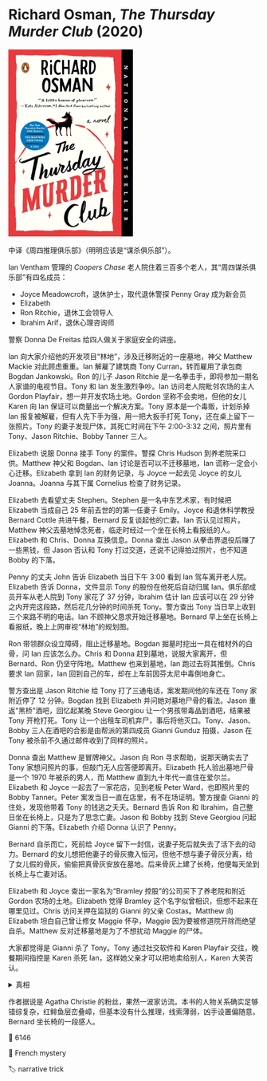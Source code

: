# Richard Osman, <i>The Thursday Murder Club</i> (2020)

<img src=images/2020_cover.jpg width=250/>

中译《周四推理俱乐部》（明明应该是“谋杀俱乐部”）。

Ian Ventham 管理的 <i>Coopers Chase</i> 老人院住着三百多个老人，其“周四谋杀俱乐部”有四名成员：
<ul>
<li>Joyce Meadowcroft，退休护士，取代退休警探 Penny Gray 成为新会员</li>
<li>Elizabeth</li>
<li>Ron Ritchie，退休工会领导人</li>
<li>Ibrahim Arif，退休心理咨询师</li>
</ul>
警察 Donna De Freitas 给四人做关于家庭安全的讲座。

Ian 向大家介绍他的开发项目“林地”，涉及迁移附近的一座墓地，神父 Matthew Mackie 对此顾虑重重。Ian 解雇了建筑商 Tony Curran，转而雇用了承包商 Bogdan Jankowski。Ron 的儿子 Jason Ritchie 是一名拳击手，即将参加一期名人家谱的电视节目。Tony 和 Ian 发生激烈争吵。Ian 访问老人院毗邻农场的主人 Gordon Playfair，想一并开发农场土地。Gordon 坚称不会卖地，但他的女儿 Karen 向 Ian 保证可以商量出一个解决方案。Tony 原本是一个毒贩，计划杀掉 Ian 报复被解雇，但有人先下手为强，用一把大扳手打死 Tony，还在桌上留下一张照片。Tony 的妻子发现尸体，其死亡时间在下午 2:00-3:32 之间，照片里有 Tony、Jason Ritchie、Bobby Tanner 三人。

Elizabeth 说服 Donna 接手 Tony 的案件。警探 Chris Hudson 到养老院采口供。Matthew 神父和 Bogdan、Ian 讨论是否可以不迁移墓地，Ian 谎称一定会小心迁移。Elizabeth 拿到 Ian 的财务记录，与 Joyce 一起去见 Joyce 的女儿 Joanna。Joanna 与其下属 Cornelius 检查了财务记录。

Elizabeth 去看望丈夫 Stephen。Stephen 是一名中东艺术家，有时候把 Elizabeth 当成自己 25 年前去世的的第一任妻子 Emily。Joyce 和退休科学教授 Bernard Cottle 共进午餐，Bernard 反复谈起他的亡妻。Ian 否认见过照片。Matthew 神父去墓地悼念死者，临走时经过一个坐在长椅上看报纸的人。Elizabeth 和 Chris、Donna 互换信息。Donna 查出 Jason 从拳击界退役后赚了一些黑钱，但 Jason 否认和 Tony 打过交道，还说不记得拍过照片，也不知道 Bobby 的下落。

Penny 的丈夫 John 告诉 Elizabeth 当日下午 3:00 看到 Ian 驾车离开老人院。Elizabeth 告诉 Donna，文件显示 Tony 的股份在他死后自动归属 Ian。俱乐部成员开车从老人院到 Tony 家花了 37 分钟，Ibrahim 估计 Ian 应该可以在 29 分钟之内开完这段路，然后花几分钟的时间杀死 Tony。警方查出 Tony 当日早上收到三个来路不明的电话。Ian 不顾神父恳求开始迁移墓地。Bernard 早上坐在长椅上看报纸，晚上上网审视“林地”的规划图。

Ron 带领群众设立障碍，阻止迁移墓地。Bogdan 掘墓时挖出一具在棺材外的白骨，问 Ian 应该怎么办。Chris 和 Donna 赶到墓地，说服大家离开，但 Bernard、Ron 仍坚守阵地。Matthew 也来到墓地，Ian 跑过去将其推倒。Chris 要求 Ian 回家，Ian 回到自己的车，却在上车前因芬太尼中毒倒地身亡。

警方查出是 Jason Ritchie 给 Tony 打了三通电话，案发期间他的车还在 Tony 家附近停了 12 分钟。Bogdan 找到 Elizabeth 并问她对墓地尸骨的看法。Jason 重返“黑桥”酒吧，回忆起某晚 Steve Georgiou 让一个男孩带毒品到酒吧，结果被 Tony 开枪打死。Tony 让一个出租车司机弃尸，事后将他灭口。Tony、Jason、Bobby 三人在酒吧的合影是由帮派的第四成员 Gianni Gunduz 拍摄，Jason 在 Tony 被杀前不久通过邮件收到了同样的照片。

Donna 查出 Matthew 是冒牌神父。Jason 向 Ron 寻求帮助，说那天确实去了 Tony 家想问照片的事，但敲门无人应答便即离开。Elizabeth 托人验出墓地尸骨是一个 1970 年被杀的男人，而 Matthew 直到九十年代一直住在爱尔兰。Elizabeth 和 Joyce 一起去了一家花店，见到老板 Peter Ward，也即照片里的 Bobby Tanner。Peter 案发当日一直在店里，有不在场证明。警方搜查 Gianni 的住处，发现他带着 Tony 的钱逃之夭夭。Bernard 告诉 Ron 和 Ibrahim，自己整日坐在长椅上，只是为了思念亡妻。Jason 和 Bobby 找到 Steve Georgiou 问起 Gianni 的下落。Elizabeth 介绍 Donna 认识了 Penny。

Bernard 自杀而亡，死前给 Joyce 留下一封信，说妻子死后就失去了活下去的动力。Bernard 的女儿想把他妻子的骨灰撒入恒河，但他不想与妻子骨灰分离，给了女儿假的骨灰，偷偷把真骨灰安放在墓地。后来骨灰上建了长椅，他便每天坐到长椅上与亡妻对话。

Elizabeth 和 Joyce 查出一家名为“Bramley 控股”的公司买下了养老院和附近 Gordon 农场的土地。Elizabeth 觉得 Bramley 这个名字似曾相识，但想不起来在哪里见过。Chris 访问关押在监狱的 Gianni 的父亲 Costas。Matthew 向 Elizabeth 坦白自己曾让修女 Maggie 怀孕，Maggie 因为要被修道院开除而绝望自杀。Matthew 反对迁移墓地是为了不想扰动 Maggie 的尸体。

大家都觉得是 Gianni 杀了 Tony。Tony 通过社交软件和 Karen Playfair 交往，晚餐期间指控是 Karen 杀死 Ian，这样她父亲才可以把地卖给别人，Karen 大笑否认。

<details><summary>真相</summary>
Penny 在七十年代曾调查过一起入室抢劫案，女子 Annie Madeley 死在男朋友 Peter Mercer 的怀抱中。所有人都怀疑 Peter 才是杀死 Annie 的凶手，但后来 Peter 失踪。Annie 为了不让 Peter 逃脱，把他杀死埋在墓地，而 John 为了不让 Penny 罪行曝光，所以杀死 Ian 阻止墓地迁移。

Bogdan 杀死 Tony，动机是因为 Tony 指派 Gianni 杀死了他的好朋友，出租车司机 Kazimir。Bogdan 在很久以前杀死了 Gianni，Steve 拿了 Gianni 的护照出国，伪造 Gianni 逃逸假象。

Joanna 说服董事成员买下 Ian 的公司，Bramley 是 Joanna 小时候毛绒玩具大象的名字。
</details>

作者据说是 Agatha Christie 的粉丝，果然一波家访流。本书的人物关系确实足够错综复杂，红鲱鱼层峦叠嶂，但基本没有什么推理，线索薄弱，凶手设置偏随意。Bernard 坐长椅的一段感人。

:link: 6146

:file_folder: French mystery

:label: narrative trick
